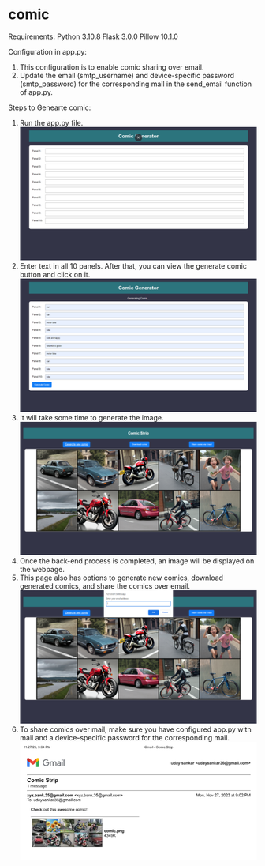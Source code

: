# comic
Requirements:
Python 3.10.8 
Flask 3.0.0
Pillow 10.1.0


Configuration in app.py:
1) This configuration is to enable comic sharing over email.
2) Update the email (smtp_username) and device-specific password (smtp_password) for the corresponding mail in the send_email function of app.py.

Steps to Genearte comic:
1) Run the app.py file.
![Alt text](images/web_page_before_entering_text.png)
2) Enter text in all 10 panels. After that, you can view the generate comic button and click on it.
![Alt text](images/web_page_during_backend_process.png)
3) It will take some time to generate the image.
![Alt text](images/comic_image.png)
4) Once the back-end process is completed, an image will be displayed on the webpage.
5) This page also has options to generate new comics, download generated comics, and share the comics over email.
![Alt text](images/enter_email_address.png)
6) To share comics over mail, make sure you have configured app.py with mail and a device-specific password for the corresponding mail.
![Alt text](images/comic_strip_mail.png)
